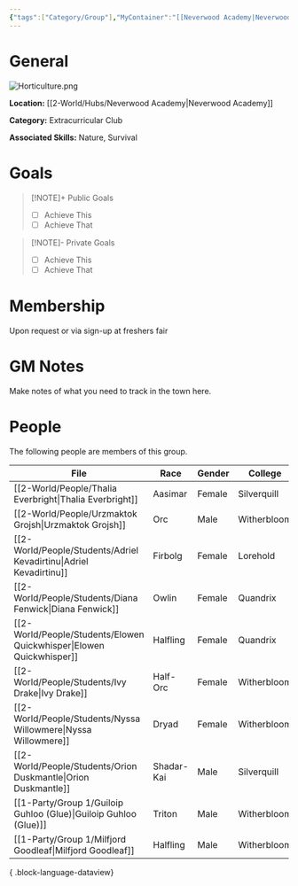 ```yaml
---
{"tags":["Category/Group"],"MyContainer":"[[Neverwood Academy|Neverwood Academy]]","MyCategory":"Extracurricular Club","image":"Horticulture.png","obsidianUIMode":"preview","leaders":null,"staff":null,"members":null,"initiates":null,"primary_contact":null,"Skill1":"Nature","Skill2":"Survival","dg-publish":true,"dg-path":"World/Groups/Extracurricular Club/Fantastical Horticulture Club.md","permalink":"/world/groups/extracurricular-club/fantastical-horticulture-club/","dgPassFrontmatter":true,"updated":"2025-10-04T00:46:30.000+01:00"}
---
```



# General

![Horticulture.png](/img/user/z_Assets/Extracurriculars/Horticulture.png)

**Location:** [[2-World/Hubs/Neverwood Academy\|Neverwood Academy]]

**Category:** Extracurricular Club

**Associated Skills:** Nature, Survival
# Goals

> [!NOTE]+ Public Goals
> - [ ] Achieve This
> - [ ] Achieve That

> [!NOTE]- Private Goals
> - [ ] Achieve This
> - [ ] Achieve That

# Membership
Upon request or via sign-up at freshers fair

# GM Notes

Make notes of what you need to track in the town here. 


# People

The following people are members of this group.  

| File                                                                    | Race       | Gender | College     |
| ----------------------------------------------------------------------- | ---------- | ------ | ----------- |
| [[2-World/People/Thalia Everbright\|Thalia Everbright]]              | Aasimar    | Female | Silverquill |
| [[2-World/People/Urzmaktok Grojsh\|Urzmaktok Grojsh]]                | Orc        | Male   | Witherbloom |
| [[2-World/People/Students/Adriel Kevadirtinu\|Adriel Kevadirtinu]]   | Firbolg    | Female | Lorehold    |
| [[2-World/People/Students/Diana Fenwick\|Diana Fenwick]]             | Owlin      | Female | Quandrix    |
| [[2-World/People/Students/Elowen Quickwhisper\|Elowen Quickwhisper]] | Halfling   | Female | Quandrix    |
| [[2-World/People/Students/Ivy Drake\|Ivy Drake]]                     | Half-Orc   | Female | Witherbloom |
| [[2-World/People/Students/Nyssa Willowmere\|Nyssa Willowmere]]       | Dryad      | Female | Witherbloom |
| [[2-World/People/Students/Orion Duskmantle\|Orion Duskmantle]]       | Shadar-Kai | Male   | Silverquill |
| [[1-Party/Group 1/Guiloip Guhloo (Glue)\|Guiloip Guhloo (Glue)]]     | Triton     | Male   | Witherbloom |
| [[1-Party/Group 1/Milfjord Goodleaf\|Milfjord Goodleaf]]             | Halfling   | Male   | Witherbloom |

{ .block-language-dataview}

